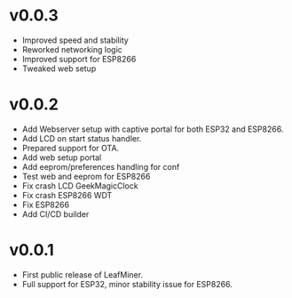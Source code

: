 # v0.0.3
- Improved speed and stability
- Reworked networking logic
- Improved support for ESP8266
- Tweaked web setup

# v0.0.2

- Add Webserver setup with captive portal for both ESP32 and ESP8266.
- Add LCD on start status handler.
- Prepared support for OTA.
- Add web setup portal
- Add eeprom/preferences handling for conf
- Test web and eeprom for ESP8266
- Fix crash LCD GeekMagicClock
- Fix crash ESP8266 WDT
- Fix ESP8266
- Add CI/CD builder

# v0.0.1

- First public release of LeafMiner.
- Full support for ESP32, minor stability issue for ESP8266.
